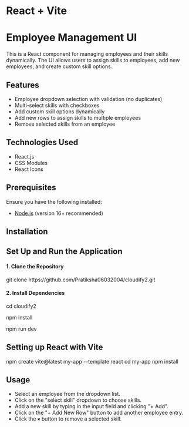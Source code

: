 # React + Vite

# Employee Management UI

This is a React component for managing employees and their skills dynamically. The UI allows users to assign skills to employees, add new employees, and create custom skill options.

## Features
- Employee dropdown selection with validation (no duplicates)
- Multi-select skills with checkboxes
- Add custom skill options dynamically
- Add new rows to assign skills to multiple employees
- Remove selected skills from an employee

## Technologies Used
- React.js
- CSS Modules
- React Icons

## Prerequisites
Ensure you have the following installed:
- [Node.js](https://nodejs.org/) (version 16+ recommended)

## Installation
<h2>Set Up and Run the Application</h2>
<h4>1. Clone the Repository</h4>
<p>git clone https://github.com/Pratiksha06032004/cloudify2.git</p>
<h4>2. Install Dependencies</h4>
<p>cd cloudify2</p>
<p>npm install</p>
<p>npm run dev</p>

## Setting up React with Vite
 npm create vite@latest my-app --template react
cd my-app
npm install
 
 

## Usage
- Select an employee from the dropdown list.
- Click on the "select skill" dropdown to choose skills.
- Add a new skill by typing in the input field and clicking "+ Add".
- Click on the "+ Add New Row" button to add another employee entry.
- Click the `✖` button to remove a selected skill.

 

